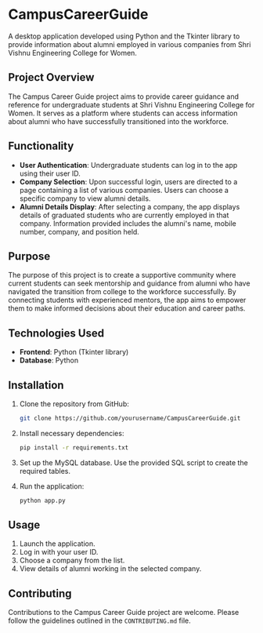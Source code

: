 # CampusCareerGuide

A desktop application developed using Python and the Tkinter library to provide information about alumni employed in various companies from Shri Vishnu Engineering College for Women.

## Project Overview

The Campus Career Guide project aims to provide career guidance and reference for undergraduate students at Shri Vishnu Engineering College for Women. It serves as a platform where students can access information about alumni who have successfully transitioned into the workforce.

## Functionality

- **User Authentication**: Undergraduate students can log in to the app using their user ID.
- **Company Selection**: Upon successful login, users are directed to a page containing a list of various companies. Users can choose a specific company to view alumni details.
- **Alumni Details Display**: After selecting a company, the app displays details of graduated students who are currently employed in that company. Information provided includes the alumni's name, mobile number, company, and position held.

## Purpose

The purpose of this project is to create a supportive community where current students can seek mentorship and guidance from alumni who have navigated the transition from college to the workforce successfully. By connecting students with experienced mentors, the app aims to empower them to make informed decisions about their education and career paths.

## Technologies Used

- **Frontend**: Python (Tkinter library)
- **Database**: Python

## Installation

1. Clone the repository from GitHub:
    ```bash
    git clone https://github.com/yourusername/CampusCareerGuide.git
    ```

2. Install necessary dependencies:
    ```bash
    pip install -r requirements.txt
    ```

3. Set up the MySQL database. Use the provided SQL script to create the required tables.

4. Run the application:
    ```bash
    python app.py
    ```

## Usage

1. Launch the application.
2. Log in with your user ID.
3. Choose a company from the list.
4. View details of alumni working in the selected company.

## Contributing

Contributions to the Campus Career Guide project are welcome. Please follow the guidelines outlined in the `CONTRIBUTING.md` file.

